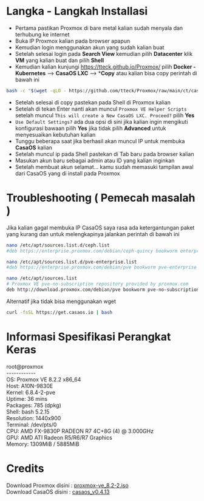 # Langka - Langkah Installasi

- Pertama pastikan Proxmox di bare metal kalian sudah menyala dan terhubung ke internet </br>
- Buka IP Proxmox kalian pada browser apapun </br>
- Kemudian login menggunakan akun yang sudah kalian buat </br>
- Setelah selesai login pada **Search View** kemudian pilih **Datacenter** klik **VM** yang kalian buat dan pilih **Shell** </br>
- Kemudian kalian kunjungi https://tteck.github.io/Proxmox/ pilih **Docker - Kubernetes** --> **CasaOS LXC** --> ***Copy** atau kalian bisa copy perintah di bawah ini </br>
```bash
bash -c "$(wget -qLO - https://github.com/tteck/Proxmox/raw/main/ct/casaos.sh)"
```
- Setelah selesai di copy pastekan pada Shell di Proxmox kalian </br>
- Setelah di tekan Enter nanti akan muncul `Proxmox VE Helper Scripts` setelah muncul `This will create a New CasaOS LXC. Proceed?` pilih **Yes** </br>
- `Use Default Settings?` ada dua opsi di sini jika kalian ingin mengikuti konfigurasi bawaan pilih **Yes** jika tidak pilih **Advanced** untuk menyesuaikan kebutuhan kalian </br>
- Tunggu beberapa saat jika berhasil akan muncul IP untuk membuka **CasaOS** kalian </br>
- Setelah muncul ip pada Shell pastekan di Tab baru pada browser kalian </br>
- Masukan akun baru sebagai admin atau ID yang kalian inginkan </br>
- Setelah membuat akun selamat... kamu sudah memasuki tampilan awal dari CasaOS yang di install pada Proxmox </br>

# Troubleshooting ( Pemecah masalah )
Jika kalian gagal membuka IP CasaOS saya rasa ada ketergantungan paket yang kurang dan untuk melengkapinya jalankan perintah di bawah ini </br>
```bash 
nano /etc/apt/sources.list.d/ceph.list
#deb https://enterprise.proxmox.com/debian/ceph-quincy bookworm enterprise (beri # pada awwal repositori) 
```
```bash
nano /etc/apt/sources.list.d/pve-enterprise.list
#deb https://enterprise.proxmox.com/debian/pve bookworm pve-enterprise (beri # pada awal repositori) 
```
```bash
nano /etc/apt/sources.list
# Proxmox VE pve-no-subscription repository provided by proxmox.com
deb http://download.proxmox.com/debian/pve bookworm pve-no-subscription
```
Alternatif jika tidak bisa menggunakan wget
```bash
curl -fsSL https://get.casaos.io | bash
```

# Informasi Spesifikasi Perangkat Keras

root@proxmox </br>
------------ </br>
OS: Proxmox VE 8.2.2 x86_64 </br>
Host: A10N-9830E </br>
Kernel: 6.8.4-2-pve </br>
Uptime: 36 mins </br>
Packages: 785 (dpkg) </br>
Shell: bash 5.2.15 </br>
Resolution: 1440x900 </br>
Terminal: /dev/pts/0 </br>
CPU: AMD FX-9830P RADEON R7 4C+8G (4) @ 3.000GHz </br>
GPU: AMD ATI Radeon R5/R6/R7 Graphics </br>
Memory: 1309MiB / 5885MiB </br>

# Credits
Download Proxmox disini : [proxmox-ve_8.2-2.iso](https://www.proxmox.com/en/downloads/proxmox-virtual-environment/iso) </br>
Download CasaOS disini : [casaos_v0.4.13](https://github.com/IceWhaleTech/CasaOS/releases/tag/v0.4.13) </br>
